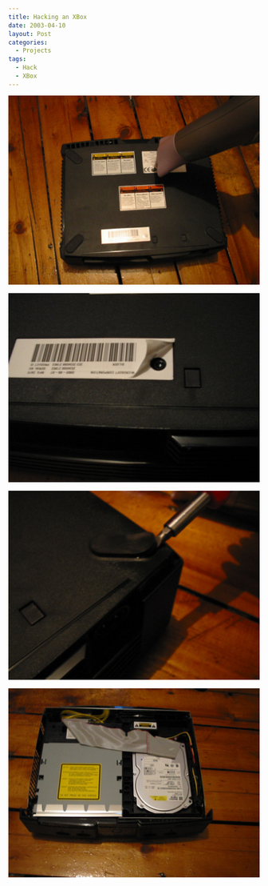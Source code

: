 ```yaml
---
title: Hacking an XBox
date: 2003-04-10
layout: Post
categories:
  - Projects
tags:
  - Hack
  - XBox
---
```


![Hairdryer](./IMG_0238.jpg)

![Removing Stickers](./IMG_0246.jpg)

![Peeling Back Feet](./IMG_0254.jpg)

![Cover Off](./IMG_0267.jpg)
